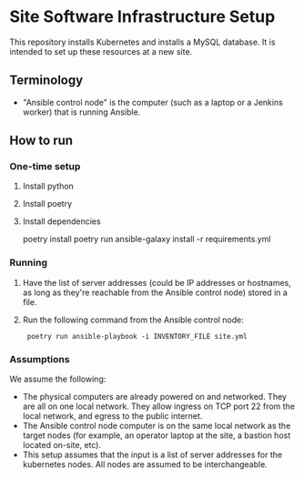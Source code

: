 # Site Software Infrastructure Setup

This repository installs Kubernetes and installs a MySQL database.  It is intended to set up these resources at a new site.

## Terminology

- "Ansible control node" is the computer (such as a laptop or a Jenkins worker) that is running Ansible.

## How to run

### One-time setup

1. Install python
1. Install poetry
1. Install dependencies

    poetry install
    poetry run ansible-galaxy install -r requirements.yml


### Running

1. Have the list of server addresses (could be IP addresses or hostnames, as long as they're reachable from the Ansible control node) stored in a file.
1. Run the following command from the Ansible control node:

        poetry run ansible-playbook -i INVENTORY_FILE site.yml

### Assumptions

We assume the following:
- The physical computers are already powered on and networked.  They are all on one local network.  They allow ingress on TCP port 22 from the local network, and egress to the public internet.
- The Ansible control node computer is on the same local network as the target nodes (for example, an operator laptop at the site, a bastion host located on-site, etc).
- This setup assumes that the input is a list of server addresses for the kubernetes nodes.  All nodes are assumed to be interchangeable.
